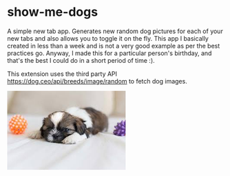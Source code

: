# show-me-dogs
A simple new tab app. Generates new random dog pictures for each of your new tabs and also allows you to toggle it on the fly.
This app I basically created in less than a week and is not a very good example as per the best practices go. Anyway, I made this for a particular person's birthday, and that's the best I could do in a short period of time :).

This extension uses the third party API https://dog.ceo/api/breeds/image/random to fetch dog images.

![cute doggo](icon.png)
